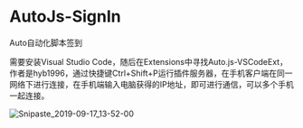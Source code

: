 # AutoJs-SignIn
Auto自动化脚本签到

需要安装Visual Studio Code，随后在Extensions中寻找Auto.js-VSCodeExt，作者是hyb1996，通过快捷键Ctrl+Shift+P运行插件服务器，在手机客户端在同一网络下进行连接，在手机端输入电脑获得的IP地址，即可进行通信，可以多个手机一起连接。

![Snipaste_2019-09-17_13-52-00](README.assets/Snipaste_2019-09-17_13-52-00.jpg)

